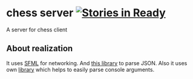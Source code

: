 # chess server [![Stories in Ready](https://badge.waffle.io/Rexagon/chess.svg?label=ready&title=Ready)](http://waffle.io/Rexagon/chess)

A server for chess client

## About realization
It uses [SFML](https://github.com/SFML/SFML) for networking. And [this library](https://github.com/nlohmann/json) to parse JSON. Also it uses own [library](https://github.com/LazyMechanic/ConsoleConstructor) which helps to easily parse console arguments.
